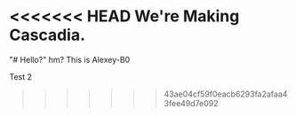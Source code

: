 <<<<<<< HEAD
We're Making Cascadia.
=======
"# Hello?" 
hm?
This is Alexey-B0

Test 2
>>>>>>> 43ae04cf59f0eacb6293fa2afaa43fee49d7e092
